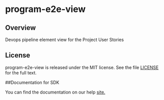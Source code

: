 program-e2e-view
=========================

## Overview
Devops pipeline element view for the Project User Stories

## License

program-e2e-view is released under the MIT license.  See the file [LICENSE](./LICENSE) for the full text.

##Documentation for SDK

You can find the documentation on our help [site.](https://help.rallydev.com/apps/2.1/doc/)
